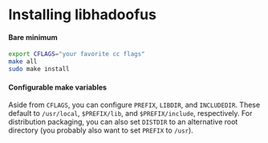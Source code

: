 Installing libhadoofus
======================

#### Bare minimum

```sh
export CFLAGS="your favorite cc flags"
make all
sudo make install
```

#### Configurable make variables

Aside from `CFLAGS`, you can configure `PREFIX`, `LIBDIR`, and `INCLUDEDIR`.
These default to `/usr/local`, `$PREFIX/lib`, and `$PREFIX/include`,
respectively. For distribution packaging, you can also set `DISTDIR` to an
alternative root directory (you probably also want to set `PREFIX` to `/usr`).

